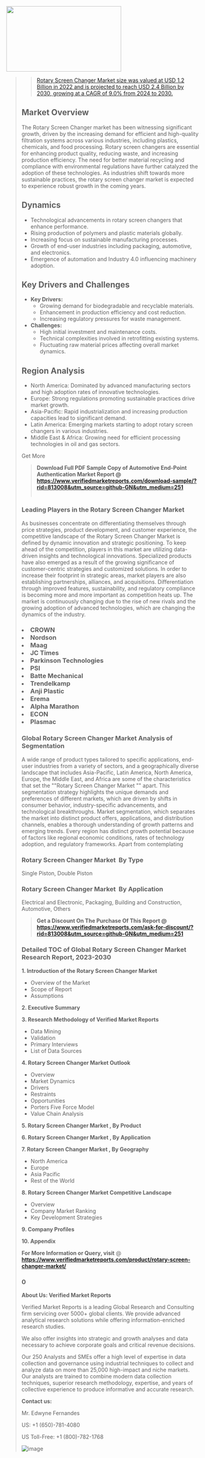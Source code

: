<img src="https://ffe5etoiles.com/wp-content/uploads/2024/12/MST1-300x171.png" alt="" width="300" height="171" class="alignnone size-medium wp-image-20088" /><blockquote id="" class=""><a href="https://www.verifiedmarketreports.com/download-sample/?rid=870216&utm_source=github-GN&utm_medium=251" target="_blank"><blockquote id="" class=""><a href="https://www.verifiedmarketreports.com/download-sample/?rid=813008&utm_source=github-GN&utm_medium=251" target="_blank">Rotary Screen Changer Market size was valued at USD 1.2 Billion in 2022 and is projected to reach USD 2.4 Billion by 2030, growing at a CAGR of 9.0% from 2024 to 2030.</a></blockquote><p><h2>Market Overview</h2><p>The Rotary Screen Changer market has been witnessing significant growth, driven by the increasing demand for efficient and high-quality filtration systems across various industries, including plastics, chemicals, and food processing. Rotary screen changers are essential for enhancing product quality, reducing waste, and increasing production efficiency. The need for better material recycling and compliance with environmental regulations have further catalyzed the adoption of these technologies. As industries shift towards more sustainable practices, the rotary screen changer market is expected to experience robust growth in the coming years. </p><h2>Dynamics</h2><ul>    <li>Technological advancements in rotary screen changers that enhance performance.</li>    <li>Rising production of polymers and plastic materials globally.</li>    <li>Increasing focus on sustainable manufacturing processes.</li>    <li>Growth of end-user industries including packaging, automotive, and electronics.</li>    <li>Emergence of automation and Industry 4.0 influencing machinery adoption.</li></ul><h2>Key Drivers and Challenges</h2><ul>    <li><strong>Key Drivers:</strong>        <ul>            <li>Growing demand for biodegradable and recyclable materials.</li>            <li>Enhancement in production efficiency and cost reduction.</li>            <li>Increasing regulatory pressures for waste management.</li>        </ul>    </li>    <li><strong>Challenges:</strong>        <ul>            <li>High initial investment and maintenance costs.</li>            <li>Technical complexities involved in retrofitting existing systems.</li>            <li>Fluctuating raw material prices affecting overall market dynamics.</li>        </ul>    </li></ul><h2>Region Analysis</h2><ul>    <li>North America: Dominated by advanced manufacturing sectors and high adoption rates of innovative technologies.</li>    <li>Europe: Strong regulations promoting sustainable practices drive market growth.</li>    <li>Asia-Pacific: Rapid industrialization and increasing production capacities lead to significant demand.</li>    <li>Latin America: Emerging markets starting to adopt rotary screen changers in various industries.</li>    <li>Middle East & Africa: Growing need for efficient processing technologies in oil and gas sectors.</li></ul><p>Get More</p></p><blockquote id="" class=""><strong>Download Full PDF Sample Copy of Automotive End-Point Authentication Market Report @ <a href="https://www.verifiedmarketreports.com/download-sample/?rid=813008&utm_source=github-GN&utm_medium=251" target="_blank">https://www.verifiedmarketreports.com/download-sample/?rid=813008&utm_source=github-GN&utm_medium=251</a></strong><br /><br /></blockquote><h3 id="" class="">Leading Players in the&nbsp;Rotary Screen Changer Market </h3><p>As businesses concentrate on differentiating themselves through price strategies, product development, and customer experience, the competitive landscape of the Rotary Screen Changer Market  is defined by dynamic innovation and strategic positioning. To keep ahead of the competition, players in this market are utilizing data-driven insights and technological innovations. Specialized products have also emerged as a result of the growing significance of customer-centric strategies and customized solutions. In order to increase their footprint in strategic areas, market players are also establishing partnerships, alliances, and acquisitions. Differentiation through improved features, sustainability, and regulatory compliance is becoming more and more important as competition heats up. The market is continuously changing due to the rise of new rivals and the growing adoption of advanced technologies, which are changing the dynamics of the industry.</p><h3 class=""><li>CROWN</li><li> Nordson</li><li> Maag</li><li> JC Times</li><li> Parkinson Technologies</li><li> PSI</li><li> Batte Mechanical</li><li> Trendelkamp</li><li> Anji Plastic</li><li> Erema</li><li> Alpha Marathon</li><li> ECON</li><li> Plasmac</h3><h3 id="" class="">Global&nbsp;Rotary Screen Changer Market  Analysis of Segmentation</h3><p id="" class="">A wide range of product types tailored to specific applications, end-user industries from a variety of sectors, and a geographically diverse landscape that includes Asia-Pacific, Latin America, North America, Europe, the Middle East, and Africa are some of the characteristics that set the ""Rotary Screen Changer Market "" apart. This segmentation strategy highlights the unique demands and preferences of different markets, which are driven by shifts in consumer behavior, industry-specific advancements, and technological breakthroughs. Market segmentation, which separates the market into distinct product offers, applications, and distribution channels, enables a thorough understanding of growth patterns and emerging trends. Every region has distinct growth potential because of factors like regional economic conditions, rates of technology adoption, and regulatory frameworks. Apart from contemplating</p><h3 id="" class="">Rotary Screen Changer Market &nbsp;By Type</h3><p>Single Piston, Double Piston</p><h3 id="" class="">Rotary Screen Changer Market &nbsp;By Application</h3><p class="">Electrical and Electronic, Packaging, Building and Construction, Automotive, Others</p><blockquote id="" class=""><strong>Get a Discount On The Purchase Of This Report @ <a href="https://www.verifiedmarketreports.com/download-sample/?rid=813008&utm_source=github-GN&utm_medium=251" target="_blank">https://www.verifiedmarketreports.com/ask-for-discount/?rid=813008&utm_source=github-GN&utm_medium=251</a></strong></blockquote><h3 id="" class="">Detailed TOC of Global Rotary Screen Changer Market  Research Report, 2023-2030</h3><p id="" class=""><strong>1. Introduction of the Rotary Screen Changer Market </strong></p><ul><li>Overview of the Market</li><li>Scope of Report</li><li>Assumptions</li></ul><p id="" class=""><strong>2. Executive Summary</strong></p><p id="" class=""><strong>3. Research Methodology of Verified Market Reports</strong></p><ul><li>Data Mining</li><li>Validation</li><li>Primary Interviews</li><li>List of Data Sources</li></ul><p id="" class=""><strong>4. Rotary Screen Changer Market  Outlook</strong></p><ul><li>Overview</li><li>Market Dynamics</li><li>Drivers</li><li>Restraints</li><li>Opportunities</li><li>Porters Five Force Model</li><li>Value Chain Analysis</li></ul><p id="" class=""><strong>5. Rotary Screen Changer Market , By Product</strong></p><p id="" class=""><strong>6. Rotary Screen Changer Market , By Application</strong></p><p id="" class=""><strong>7. Rotary Screen Changer Market , By Geography</strong></p><ul><li>North America</li><li>Europe</li><li>Asia Pacific</li><li>Rest of the World</li></ul><p id="" class=""><strong>8. Rotary Screen Changer Market  Competitive Landscape</strong></p><ul><li>Overview</li><li>Company Market Ranking</li><li>Key Development Strategies</li></ul><p id="" class=""><strong>9. Company Profiles</strong></p><p id="" class=""><strong>10. Appendix</strong></p><p><strong>For More Information or Query, visit</strong>&nbsp;@ <strong><a href="https://www.verifiedmarketreports.com/product/rotary-screen-changer-market/" target="_blank">https://www.verifiedmarketreports.com/product/rotary-screen-changer-market/</a></strong></p><h3 id="" class="">0</h3><p id="" class=""><strong>About Us: Verified Market Reports</strong></p><p id="" class="">Verified Market Reports is a leading Global Research and Consulting firm servicing over 5000+ global clients. We provide advanced analytical research solutions while offering information-enriched research studies.</p><p id="" class="">We also offer insights into strategic and growth analyses and data necessary to achieve corporate goals and critical revenue decisions.</p><p id="" class="">Our 250 Analysts and SMEs offer a high level of expertise in data collection and governance using industrial techniques to collect and analyze data on more than 25,000 high-impact and niche markets. Our analysts are trained to combine modern data collection techniques, superior research methodology, expertise, and years of collective experience to produce informative and accurate research.</p><p id="" class=""><strong>Contact us:</strong></p><p id="" class="">Mr. Edwyne Fernandes</p><p id="" class="">US: +1 (650)-781-4080</p><p id="" class="">US Toll-Free: +1 (800)-782-1768</p>
![image](https://github.com/user-attachments/assets/6a6ca99d-1a71-4ceb-8bb3-e0f61aa45bb9)
